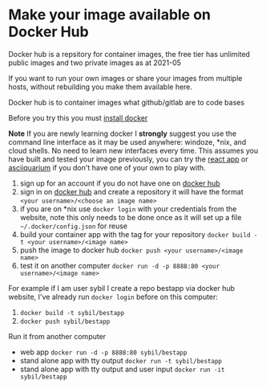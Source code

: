 # Make your image available on Docker Hub 

Docker hub is a repsitory for container images, the free tier has unlimited public images and two private images as at 2021-05

If you want to run your own images or share your images from multiple hosts, without rebuilding you make them available here.

Docker hub is to container images what github/gitlab are to code bases 

Before you try this you must [install docker](https://docs.docker.com/install/)

**__Note__** If you are newly learning docker I __strongly__ suggest you use the command line interface as it may be used anywhere: windoze, *nix, and cloud shells.  No need to learn new interfaces every time.
This assumes you have built and tested your image previously,  you can try the [react app](../react-weather-app) or [asciiquarium](../asciiquarium) if you don't have one of your own to play with.

1. sign up for an account if you do not have one on [docker hub](https://hub.docker.com) 
2. sign in on [docker hub](https://hub.docker.com) 
 and create a repository it will have the format `<your username>/<choose an image name>` 
3. if you are on *nix use `docker login` with your credentials from the website, note this only needs to be done once as it will set up a file `~/.docker/config.json`  for reuse
3. build your container app with the tag for your repository `docker build -t <your username>/<image name>`
4. push the image to docker hub `docker push <your username>/<image name>`
5. test it on another computer  `docker run -d -p 8888:80 <your username>/<image name>`

For example if I am user sybil I create a repo bestapp via docker hub website, I've already run `docker login` before on this computer:
1.  `docker build -t sybil/bestapp`
2.  `docker push sybil/bestapp`

Run it from another computer  
* web app `docker run -d -p 8888:80 sybil/bestapp`
* stand alone app with tty output  `docker run -t sybil/bestapp`
* stand alone app with tty output and user input `docker run -it sybil/bestapp`
